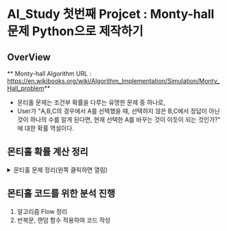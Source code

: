 # AI_Study 첫번째 Projcet : Monty-hall 문제 Python으로 제작하기
## OverView
  ** Monty-hall Algorithm URL : https://en.wikibooks.org/wiki/Algorithm_Implementation/Simulation/Monty_Hall_problem**
- 몬티홀 문제는 조건부 확률을 다루는 유명한 문제 중 하나로, 
- User가 "A,B,C의 경우에서 A를 선택했을 때, 선택하지 않은 B,C에서 정답이 아닌 것이 하나의 수를 알게 된다면, 현재 선택한 A를 바꾸는 것이 이듯이 되는 것인가?" 에 대한 확률 역설이다.

## 몬티홀 확률 계산 정리

<details>
<summary>몬티홀 문제 정리(왼쪽 클릭하면 열림)</summary>

## 몬티 홀 문제를 정확히 설명하는 조건부확률

사건 X가 발생할 확률을 P(X), 사건 Y가 발생할 확률을 P(Y)라고 하자. 
사건 Y가 발생했을 때 X가 발생할 확률을 P(X|Y)라고 하면, P(X|Y)는 사건 X와 Y가 동시에 발생할 확률 P(X∩Y)을 사건 Y가 발생할 확률 P(Y)로 나눈 값이 된다.

![image](https://user-images.githubusercontent.com/33884553/235688755-5fe43103-837e-456e-8dc9-3ee0a1676cfc.png)

가령 (공평한) 주사위 두 개를 던질 때, 처음 주사위에서 5가 나올 확률은 1/6이다.
그러나 주사위 두 개에서 나온 값의 합이 9라고 알고 있다면 처음 주사위의 값이 5일 확률은 다를 수 있다. 
주사위 두 개에서 나오는 경우의 수는 총 36가지인데 처음 주사위가 5가 나오고 합이 9인 경우는 단 한 가지 밖에 없다. 
한편 두 주사위의 합이 9인 경우는 4가지 (3+6, 4+5, 5+4, 6+3)이다. 따라서 1/36을 4/36으로 나눈 값인 1/4 만큼의 확률이 된다.

![image](https://user-images.githubusercontent.com/33884553/235689027-bb082201-15a9-4a0e-81c3-9187cbbf419e.png)

사건 Y가 발생했을 때 X가 발생할 확률을 P(X|Y)라고 하였는데, 그러면 사건 X가 발생했을 때 Y가 발생할 확률 P(Y|X)에 대해서 알아보자. P(Y|X)는 다음과 같이 된다

![image](https://user-images.githubusercontent.com/33884553/235689113-b5722813-554f-45b8-8b4c-5e47046e0bdb.png)

이 식을 정리하면 P(X∩Y)는 P(X)와 P(Y|X)의 곱이 되어, 결국 P(X|Y)는 다음과 같다.
![image](https://user-images.githubusercontent.com/33884553/235689156-f0ad73fd-2d43-41ba-bedb-c75cb34f5488.png)

## 몬티홀 문제에서의 확률 계산

출연자가 문 1을 선택했을 때, 진행자는 문 2를 열어 염소를 보여주었다고 하자. 
그러면 자동차는 출연자가 선택한 문 1에 있든지 아니면 문 3에 있든지 둘 중에 하나이다.

먼저, 자동차가 문 1에 있을 확률을 P(1에 자동차), 진행자가 문 2를 열 확률을 P(진행자 2엶)이라고 하자. 
이 상황에서, 선택한 문 1에 자동차가 있을 확률은 얼마일까? 진행자가 문 2을 열었을 때 자동차가 문 1에 있을 확률 P(1에 자동차|진행자 2엶)은 다음과 같다.

![image](https://user-images.githubusercontent.com/33884553/235689700-c10caad4-b47d-4784-9f8d-dd2500e0177b.png)

여기에서 P(진행자 2 엶|1에 자동차)는 자동차가 문1에 있으면 진행자는 문 2를 열 수도 있고 3을 열 수도 있으므로 값이 1/2이다. 또한 P(1에 자동차)는 진행자가 문을 여는 행위와 상관없이 문 1에 자동차가 있을 확률이므로 1/3이다. 진행자가 문 2를 열 확률 P(진행자2 엶)은 출연자가 문 1을 선택했으므로 1/2이다. 따라서 아래와 같이 된다.

![image](https://user-images.githubusercontent.com/33884553/235689788-e2972071-2b4d-4179-b75b-784a31016f62.png)

다시 말해서 문 1에 자동차가 있을 확률은 1/3이다. 그러면 이 상황에서, 선택하지 않은 문 3에 자동차가 있을 확률은 어떨까? 위와 마찬가지로 아래 식을 계산하면 된다

![image](https://user-images.githubusercontent.com/33884553/235689858-99c4d68c-9b1a-4d71-b8cf-d9dd22da735b.png)

여기서 P(3에 자동차)는 P(1에 자동차)와 마찬가지 1/3이다. P(진행자 2엶)도 역시 1/2이다. 그러면 P(진행자2 엶|3에 자동차)는 어떨까? 자동차가 문 3에 있다면 출연자가 문 1을 이미 선택했으므로 진행자는 문 2를 선택할 수밖에 없다. 따라서 경우의 수가 1이므로 P(진행자2엶|3에 자동차)는 1이다. 그러므로 문 3에 자동차가 있을 확률은 아래와 같다.

![image](https://user-images.githubusercontent.com/33884553/235690084-b4e2a4b8-8552-4787-98d2-42bca4e665b3.png)

즉, 진행자가 2번 문을 열고나면 문 3에 자동차가 있을 확률은 2/3이다. 그러므로 선택을 3번으로 바꾸면 자동차를 받을 확률이 두 배로 늘어난다.

![image](https://user-images.githubusercontent.com/33884553/235690215-a95867c7-5862-4c9b-ae55-92df66b9f91a.png)

몬티홀 문제에서 선택을 바꾸면 이길 확률이 2/3가 된다.

</details>

## 몬티홀 코드를 위한 분석 진행
1. 알고리즘 Flow 정리
2. 반복문, 랜덤 함수 적용하여 코드 작성

